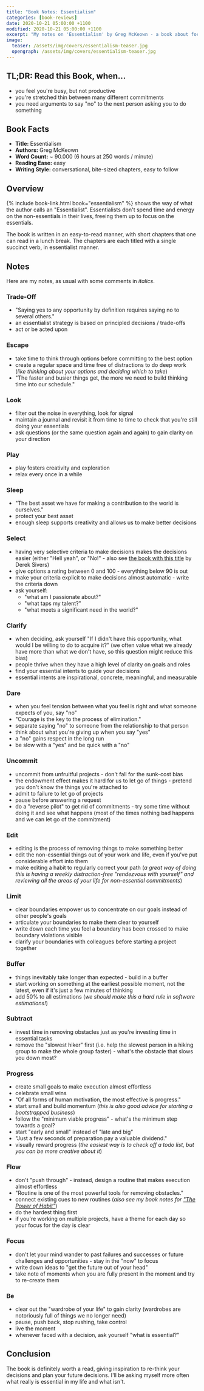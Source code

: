 ```yaml
---
title: "Book Notes: Essentialism"
categories: [book-reviews]
date: 2020-10-21 05:00:00 +1100
modified: 2020-10-21 05:00:00 +1100
excerpt: "My notes on 'Essentialism' by Greg McKeown - a book about focusing on the essentials in your life instead of letting the world distract you"
image:
  teaser: /assets/img/covers/essentialism-teaser.jpg
  opengraph: /assets/img/covers/essentialism-teaser.jpg
---
```


## TL;DR: Read this Book, when...

* you feel you're busy, but not productive
* you're stretched thin between many different commitments
* you need arguments to say "no" to the next person asking you to do something

## Book Facts

* **Title:** Essentialism
* **Authors:** Greg McKeown
* **Word Count:** ~ 90.000 (6 hours at 250 words / minute)
* **Reading Ease:** easy
* **Writing Style:** conversational, bite-sized chapters, easy to follow 

## Overview

{% include book-link.html book="essentialism" %} shows the way of what the author calls an "Essentialist". Essentialists don't spend time and energy on the non-essentials in their lives, freeing them up to focus on the essentials. 

The book is written in an easy-to-read manner, with short chapters that one can read in a lunch break. The chapters are each titled with a single succinct verb, in essentialist manner.


## Notes

Here are my notes, as usual with some comments in *italics*.

### Trade-Off

* "Saying yes to any opportunity by definition requires saying no to several others."
* an essentialist strategy is based on principled decisions / trade-offs
* act or be acted upon

### Escape

* take time to think through options before committing to the best option
* create a regular space and time free of distractions to do deep work (*like thinking about your options and deciding which to take*)
* "The faster and busier things get, the more we need to build thinking time into our schedule."

### Look

* filter out the noise in everything, look for signal
* maintain a journal and revisit it from time to time to check that you're still doing your essentials
* ask questions (or the same question again and again) to gain clarity on your direction

### Play

* play fosters creativity and exploration
* relax every once in a while

### Sleep

* "The best asset we have for making a contribution to the world is ourselves."
* protect your best asset
* enough sleep supports creativity and allows us to make better decisions 

### Select

* having very selective criteria to make decisions makes the decisions easier (either "Hell yeah", or "No!" - also see [the book with this title](https://www.goodreads.com/book/show/52523856-hell-yeah-or-no?from_search=true&from_srp=true&qid=fnAoAkCpGz&rank=1) by Derek Sivers)
* give options a rating between 0 and 100 - everything below 90 is out
* make your criteria explicit to make decisions almost automatic - write the criteria down
* ask yourself:
  * "what am I passionate about?"
  * "what taps my talent?"
  * "what meets a significant need in the world?"

### Clarify

* when deciding, ask yourself "If I didn't have this opportunity, what would I be willing to do to acquire it?" (we often value what we already have more than what we don't have, so this question might reduce this bias)
* people thrive when they have a high level of clarity on goals and roles
* find your essential intents to guide your decisions
* essential intents are inspirational, concrete, meaningful, and measurable 

### Dare

* when you feel tension between what you feel is right and what someone expects of you, say "no"
* "Courage is the key to the process of elimination."
* separate saying "no" to someone from the relationship to that person
* think about what you're giving up when you say "yes"
* a "no" gains respect in the long run
* be slow with a "yes" and be quick with a "no"

### Uncommit

* uncommit from unfruitful projects - don't fall for the sunk-cost bias
* the endowment effect makes it hard for us to let go of things - pretend you don't know the things you're attached to
* admit to failure to let go of projects
* pause before answering a request
* do a "reverse pilot" to get rid of commitments - try some time without doing it and see what happens (most of the times nothing bad happens and we can let go of the commitment) 

### Edit

* editing is the process of removing things to make something better
* edit the non-essential things out of your work and life, even if you've put considerable effort into them
* make editing a habit to regularly correct your path (*a great way of doing this is having a weekly distraction-free "rendezvous with yourself" and reviewing all the areas of your life for non-essential commitments*)

### Limit

* clear boundaries empower us to concentrate on our goals instead of other people's goals
* articulate your boundaries to make them clear to yourself
* write down each time you feel a boundary has been crossed to make boundary violations visible
* clarify your boundaries with colleagues before starting a project together

### Buffer

* things inevitably take longer than expected - build in a buffer
* start working on something at the earliest possible moment, not the latest, even if it's just a few minutes of thinking
* add 50% to all estimations (*we should make this a hard rule in software estimations!*)

### Subtract

* invest time in removing obstacles just as you're investing time in essential tasks
* remove the "slowest hiker" first (i.e. help the slowest person in a hiking group to make the whole group faster) - what's the obstacle that slows you down most?

### Progress

* create small goals to make execution almost effortless
* celebrate small wins
* "Of all forms of human motivation, the most effective is progress."
* start small and build momentum (*this is also good advice for starting a bootstrapped business*)
* follow the "minimum viable progress" - what's the minimum step towards a goal?
* start "early and small" instead of "late and big"
* "Just a few seconds of preparation pay a valuable dividend."
* visually reward progress (*the easiest way is to check off a todo list, but you can be more creative about it*)

### Flow

* don't "push through" - instead, design a routine that makes execution almost effortless
* "Routine is one of the most powerful tools for removing obstacles."
* connect existing cues to new routines (*also see my book notes for ["The Power of Habit"](/book-review-the-power-of-habit/)*)
* do the hardest thing first
* if you're working on multiple projects, have a theme for each day so your focus for the day is clear

### Focus

* don't let your mind wander to past failures and successes or future challenges and opportunities - stay in the "now" to focus
* write down ideas to "get the future out of your head"
* take note of moments when you are fully present in the moment and try to re-create them

### Be

* clear out the "wardrobe of your life" to gain clarity (wardrobes are notoriously full of things we no longer need)
* pause, push back, stop rushing, take control
* live the moment
* whenever faced with a decision, ask yourself "what is essential?"

## Conclusion

The book is definitely worth a read, giving inspiration to re-think your decisions and plan your future decisions. I'll be asking myself more often what really is essential in my life and what isn't.